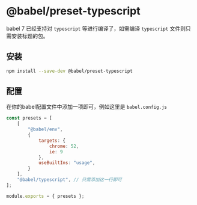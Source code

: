 # @babel/preset-typescript



babel 7 已经支持对 `typescript` 等进行编译了，如需编译 `typescript` 文件则只需安装标题的包。



## 安装 



```bash
npm install --save-dev @babel/preset-typescript
```



## 配置



在你的babel配置文件中添加一项即可，例如这里是 `babel.config.js`

```javascript
const presets = [
    [
        "@babel/env", 
        {
            targets: {
                chrome: 52,
                ie: 9
            },
            useBuiltIns: "usage",
        }
    ],
    "@babel/typescript", // 只需添加这一行即可
];

module.exports = { presets };
```

